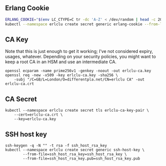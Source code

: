 ## Erlang Cookie

```bash
ERLANG_COOKIE="$(env LC_CTYPE=C tr -dc 'A-Z' < /dev/random | head -c 20)"
kubectl --namespace erlclu create secret generic erlang-cookie --from-literal=cookie="$ERLANG_COOKIE"
```

## CA Key

Note that this is just enough to get it working; I've not considered expiry, usages, whatever. Depending on your
security policies, you might want to keep a root CA in an HSM and use an intermediate CA.

```
openssl ecparam -name prime256v1 -genkey -noout -out erlclu-ca.key
openssl req -new -x509 -key erlclu-ca.key -sha256 \
    -subj "/C=GB/L=London/O=differentpla.net/CN=erlclu CA" -out erlclu-ca.crt
```

## CA Secret

```
kubectl --namespace erlclu create secret tls erlclu-ca-key-pair \
    --cert=erlclu-ca.crt \
    --key=erlclu-ca.key
```

## SSH host key

```
ssh-keygen -q -N "" -t rsa -f ssh_host_rsa_key
kubectl --namespace erlclu create secret generic ssh-host-key \
        --from-file=ssh_host_rsa_key=ssh_host_rsa_key \
        --from-file=ssh_host_rsa_key.pub=ssh_host_rsa_key.pub
```
